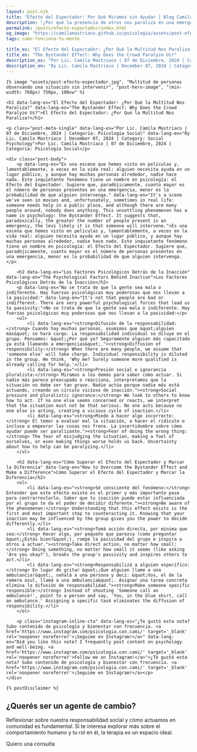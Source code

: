 ```yaml
---
layout: post.njk
title: "Efecto del Espectador: Por Qué Miramos sin Ayudar | Blog Camila Mastriaco"
description: "¿Por qué la presencia de otros nos paraliza en una emergencia? Descubrí el Efecto del Espectador y cómo la difusión de responsabilidad nos impide actuar."
permalink: /posts/efecto-espectador/index.html
og_image: "https://camilamastriaco.github.io/psicologia/assets/post-efecto-espectador.jpg"
tags: como-funciona-tu-mente

title_es: "El Efecto del Espectador: ¿Por Qué la Multitud Nos Paraliza?"
title_en: "The Bystander Effect: Why Does the Crowd Paralyze Us?"
description_es: "Por Lic. Camila Mastriaco | 07 de Diciembre, 2024 | Categoría: Psicología Social"
description_en: "By Lic. Camila Mastriaco | December 07, 2024 | Category: Social Psychology"
---
```





    {% image "assets/post-efecto-espectador.jpg", "Multitud de personas observando una situación sin intervenir", "post-hero-image", "(min-width: 768px) 750px, 100vw" %}
    
    <h1 data-lang-es="El Efecto del Espectador: ¿Por Qué la Multitud Nos Paraliza?" data-lang-en="The Bystander Effect: Why Does the Crowd Paralyze Us?">El Efecto del Espectador: ¿Por Qué la Multitud Nos Paraliza?</h1>
<div id="share-buttons-container"></div>

    <p class="post-meta-single" data-lang-es="Por Lic. Camila Mastriaco | 07 de Diciembre, 2024 | Categoría: Psicología Social" data-lang-en="By Lic. Camila Mastriaco | December 07, 2024 | Category: Social Psychology">Por Lic. Camila Mastriaco | 07 de Diciembre, 2024 | Categoría: Psicología Social</p>
    
    <div class="post-body">
        <p data-lang-es="Es una escena que hemos visto en películas y, lamentablemente, a veces en la vida real: alguien necesita ayuda en un lugar público, y aunque hay muchas personas alrededor, nadie hace nada. Este inquietante fenómeno tiene un nombre en psicología: el Efecto del Espectador. Sugiere que, paradójicamente, cuanto mayor es el número de personas presentes en una emergencia, menor es la probabilidad de que alguien intervenga." data-lang-en="It's a scene we've seen in movies and, unfortunately, sometimes in real life: someone needs help in a public place, and although there are many people around, nobody does anything. This unsettling phenomenon has a name in psychology: the Bystander Effect. It suggests that, paradoxically, the greater the number of people present in an emergency, the less likely it is that someone will intervene.">Es una escena que hemos visto en películas y, lamentablemente, a veces en la vida real: alguien necesita ayuda en un lugar público, y aunque hay muchas personas alrededor, nadie hace nada. Este inquietante fenómeno tiene un nombre en psicología: el Efecto del Espectador. Sugiere que, paradójicamente, cuanto mayor es el número de personas presentes en una emergencia, menor es la probabilidad de que alguien intervenga.</p>

        <h2 data-lang-es="Los Factores Psicológicos Detrás de la Inacción" data-lang-en="The Psychological Factors Behind Inaction">Los Factores Psicológicos Detrás de la Inacción</h2>
        <p data-lang-es="No se trata de que la gente sea mala o indiferente. Hay fuerzas psicológicas muy poderosas que nos llevan a la pasividad:" data-lang-en="It's not that people are bad or indifferent. There are very powerful psychological forces that lead us to passivity:">No se trata de que la gente sea mala o indiferente. Hay fuerzas psicológicas muy poderosas que nos llevan a la pasividad:</p>
        <ul>
            <li data-lang-es="<strong>Difusión de la responsabilidad:</strong> Cuando hay muchas personas, asumimos que &quot;alguien más&quot; se hará cargo. La responsabilidad individual se diluye en el grupo. Pensamos: &quot;¿Por qué yo? Seguramente alguien más capacitado ya está llamando a emergencias&quot;."><strong>Diffusion of responsibility:</strong> When there are many people, we assume that 'someone else' will take charge. Individual responsibility is diluted in the group. We think, 'Why me? Surely someone more qualified is already calling for help.'</li>
            <li data-lang-es="<strong>Presión social e ignorancia pluralista:</strong> Miramos a los demás para saber cómo actuar. Si nadie más parece preocupado o reacciona, interpretamos que la situación no debe ser tan grave. Nadie actúa porque nadie más está actuando, creando un círculo vicioso de inacción."><strong>Social pressure and pluralistic ignorance:</strong> We look to others to know how to act. If no one else seems concerned or reacts, we interpret that the situation must not be that serious. No one acts because no one else is acting, creating a vicious cycle of inaction.</li>
            <li data-lang-es="<strong>Miedo a hacer algo incorrecto:</strong> El temor a evaluar mal la situación, a hacer el ridículo o incluso a empeorar las cosas nos frena. La incertidumbre sobre cómo ayudar puede ser paralizante."><strong>Fear of doing the wrong thing:</strong> The fear of misjudging the situation, making a fool of ourselves, or even making things worse holds us back. Uncertainty about how to help can be paralyzing.</li>
        </ul>

        <h2 data-lang-es="Cómo Superar el Efecto del Espectador y Marcar la Diferencia" data-lang-en="How to Overcome the Bystander Effect and Make a Difference">Cómo Superar el Efecto del Espectador y Marcar la Diferencia</h2>
        <ol>
            <li data-lang-es="<strong>Sé consciente del fenómeno:</strong> Entender que este efecto existe es el primer y más importante paso para contrarrestarlo. Saber que tu inacción puede estar influenciada por el grupo te da el poder de decidir diferente."><strong>Be aware of the phenomenon:</strong> Understanding that this effect exists is the first and most important step to counteracting it. Knowing that your inaction may be influenced by the group gives you the power to decide differently.</li>
            <li data-lang-es="<strong>Tomá acción directa, por mínima que sea:</strong> Hacer algo, por pequeño que parezca (como preguntar &quot;¿Estás bien?&quot;), rompe la pasividad del grupo e inspira a otros a actuar."><strong>Take direct action, no matter how small:</strong> Doing something, no matter how small it seems (like asking 'Are you okay?'), breaks the group's passivity and inspires others to act.</li>
            <li data-lang-es="<strong>Responsabilizá a alguien específico:</strong> En lugar de gritar &quot;¡Que alguien llame a una ambulancia!&quot;, señalá a una persona y decí: &quot;Vos, el de la remera azul, llamá a una ambulancia&quot;. Asignar una tarea concreta elimina la difusión de responsabilidad."><strong>Make someone specific responsible:</strong> Instead of shouting 'Someone call an ambulance!', point to a person and say, 'You, in the blue shirt, call an ambulance.' Assigning a specific task eliminates the diffusion of responsibility.</li>
        </ol>
        
        <p class="instagram-inline-cta" data-lang-es="¿Te gustó esta nota? Subo contenido de psicología y bienestar con frecuencia. <a href='https://www.instagram.com/psicologia.con.cami/' target='_blank' rel='noopener noreferrer'>¡Seguime en Instagram!</a>" data-lang-en="Did you like this note? I frequently post content on psychology and well-being. <a href='https://www.instagram.com/psicologia.con.cami/' target='_blank' rel='noopener noreferrer'>Follow me on Instagram!</a>">¿Te gustó esta nota? Subo contenido de psicología y bienestar con frecuencia. <a href='https://www.instagram.com/psicologia.con.cami/' target='_blank' rel='noopener noreferrer'>¡Seguime en Instagram!</a></p>
    </div>
    
    {% postDisclaimer %}

<section id="cta-post" class="no-padding-bottom" class="animate-on-scroll">
        <h2 data-lang-es="¿Querés ser un agente de cambio?" data-lang-en="Do you want to be an agent of change?">¿Querés ser un agente de cambio?</h2>
        <p data-lang-es="Reflexionar sobre nuestra responsabilidad social y cómo actuamos en comunidad es fundamental. Si te interesa explorar más sobre el comportamiento humano y tu rol en él, la terapia es un espacio ideal." data-lang-en="Reflecting on our social responsibility and how we act in a community is fundamental. If you are interested in exploring more about human behavior and your role in it, therapy is an ideal space.">Reflexionar sobre nuestra responsabilidad social y cómo actuamos en comunidad es fundamental. Si te interesa explorar más sobre el comportamiento humano y tu rol en él, la terapia es un espacio ideal.</p>
        <a 
            class="btn whatsapp-trigger" 
            data-location="post_espectador_cta" 
            target="_blank" 
            rel="noopener noreferrer" 
            data-lang-es="Quiero una consulta" 
            data-lang-en="I want a consultation" 
            data-whatsapp-es="Hola Camila, leí tu nota sobre el Efecto del Espectador y me gustaría conversar más sobre estos temas en las sesiones." 
            data-whatsapp-en="Hi Camila, I read your note about the Bystander Effect and I would like to discuss these topics more in the sessions." 
        >Quiero una consulta</a>
    </section>